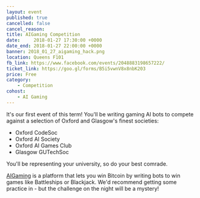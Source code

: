 ```yaml
---
layout: event
published: true
cancelled: false
cancel_reason:
title: AIGaming Competition
date:     2018-01-27 17:30:00 +0000
date_end: 2018-01-27 22:00:00 +0000
banner: 2018_01_27_aigaming_hack.png
location: Queens F101
fb_link: https://www.facebook.com/events/2048883198657222/
ticket_link: https://goo.gl/forms/B5i5vwnV8x8nbK203
price: Free
category:
    - Competition
cohost:
    - AI Gaming
---
```


It's our first event of this term! You'll be writing gaming AI bots to compete against a selection of Oxford and Glasgow's finest societies:

* Oxford CodeSoc
* Oxford AI Society
* Oxford AI Games Club
* Glasgow GUTechSoc

You'll be representing your university, so do your best comrade.

[AIGaming](https://www.aigaming.com/) is a platform that lets you win Bitcoin by writing bots to win games like Battleships or Blackjack. We'd recommend getting some practice in - but the challenge on the night will be a mystery!

